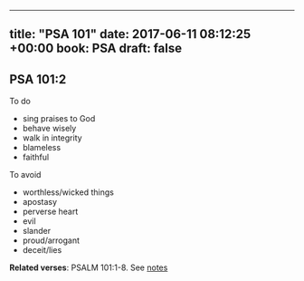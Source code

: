 
---
title: "PSA 101"
date: 2017-06-11 08:12:25 +00:00
book: PSA
draft: false
---

## PSA 101:2

To do
- sing praises to God
- behave wisely
- walk in integrity 
- blameless
- faithful



To avoid
- worthless/wicked things
- apostasy
- perverse heart
- evil
- slander
- proud/arrogant
- deceit/lies

**Related verses**: PSALM 101:1-8. See [notes](https://my.bible.com/notes/2655101352091050539)

